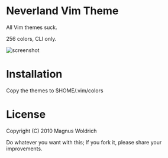 Neverland Vim Theme
====================
All Vim themes suck.

256 colors, CLI only.

![screenshot](http://perl.japh.se/devel/neverland-vim-theme/neverland.png)

Installation
============

Copy the themes to $HOME/.vim/colors

License
=======
Copyright (C) 2010 Magnus Woldrich

Do whatever you want with this; If you fork it, please share your improvements.
